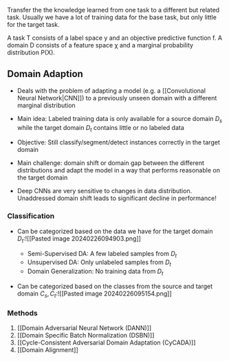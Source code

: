 Transfer the the knowledge learned from one task to a different but related task. Usually we have a lot of training data for the base task, but only little for the target task.

A task T consists of a label space y and an objective predictive function f.
A domain D consists of a feature space χ and a marginal probability distribution P(X).

## Domain Adaption
- Deals with the problem of adapting a model (e.g. a [[Convolutional Neural Network|CNN]]) to a previously unseen domain with a different marginal distribution 
- Main idea: Labeled training data is only available for a source domain $D_{s}$ while the target domain $D_t$ contains little or no labeled data 
- Objective: Still classify/segment/detect instances correctly in the target domain
- Main challenge: domain shift or domain gap between the different distributions and adapt the model in a way that performs reasonable on the target domain

- Deep CNNs are very sensitive to changes in data distribution. Unaddressed domain shift leads to significant decline in performance!

### Classification
- Can be categorized based on the data we have for the target domain $D_{t}$:![[Pasted image 20240226094903.png]]
	- Semi-Supervised DA: A few labeled samples from $D_{t}$
	- Unsupervised DA: Only unlabeled samples from $D_{t}$ 
	- Domain Generalization: No training data from $D_{t}$

- Can be categorized based on the classes from the source and target domain $C_{s}, C_{t}$:![[Pasted image 20240226095154.png]]

### Methods
1. [[Domain Adversarial Neural Network (DANN)]]
2. [[Domain Specific Batch Normalization (DSBN)]]
3. [[Cycle-Consistent Adversarial Domain Adaptation (CyCADA)]]
4. [[Domain Alignment]]